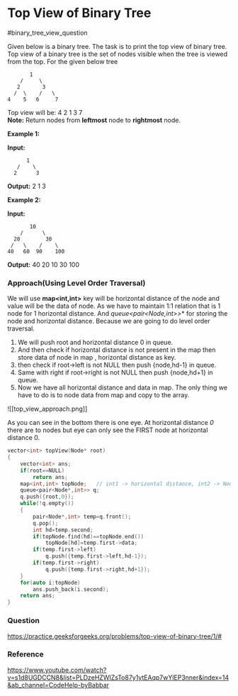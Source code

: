 # Top View of Binary Tree
#binary_tree_view_question

Given below is a binary tree. The task is to print the top view of binary tree. Top view of a binary tree is the set of nodes visible when the tree is viewed from the top. For the given 
below tree

```
 	   1  
    /     \  
   2       3  
  /  \    /   \  
4    5   6     7
```


Top view will be: 4 2 1 3 7  
**Note:** Return nodes from **leftmost** node to **rightmost** node.

**Example 1:**

**Input:**      
```
	  1
   /    \
  2      3
```
**Output:** 2 1 3 

**Example 2:**

**Input:**        
```   
	   10
    /      \
  20        30
 /   \    /    \
40   60  90    100
```
**Output:** 40 20 10 30 100


### Approach(Using Level Order Traversal)

We will use **map<int,int>** key will be horizontal distance of the node and value will be the data of node. As we have to maintain 1:1 relation that is 1 node for 1 horizontal distance.
And **queue<pair<Node*,int>>** for storing the node and horizontal distance. Because we are going to do level order traversal.

1. We will push root and horizontal distance 0 in queue.
2. And then check if horizontal distance is not present in the map then store data of node in map , horizontal distance as key.
3. then check if root->left is not NULL then push {node,hd-1} in queue.
4. Same with right if root->right is not NULL then push {node,hd+1} in queue.
5.  Now we have all horizontal distance and data in map. The only thing we have to do is to node data from map and copy to the array.

![[top_view_approach.png]]

As you can see in the bottom there is one eye. At horizontal distance *0* there are to nodes but eye can only see the FIRST node at horizontal distance 0.

```C++
vector<int> topView(Node* root)
{
    vector<int> ans;
    if(root==NULL)
        return ans;
    map<int,int> topNode;   // int1 -> horizontal distance, int2 -> Node data
    queue<pair<Node*,int>> q;
    q.push({root,0});
    while(!q.empty())
    {
        pair<Node*,int> temp=q.front();
        q.pop();
        int hd=temp.second;
        if(topNode.find(hd)==topNode.end())
            topNode[hd]=temp.first->data;
        if(temp.first->left)
            q.push({temp.first->left,hd-1});
        if(temp.first->right)
            q.push({temp.first->right,hd+1});
    }
    for(auto i:topNode)
        ans.push_back(i.second);
    return ans;
}
```


### Question
https://practice.geeksforgeeks.org/problems/top-view-of-binary-tree/1/#

### Reference
https://www.youtube.com/watch?v=s1d8UGDCCN8&list=PLDzeHZWIZsTo87y1ytEAqp7wYlEP3nner&index=14&ab_channel=CodeHelp-byBabbar


